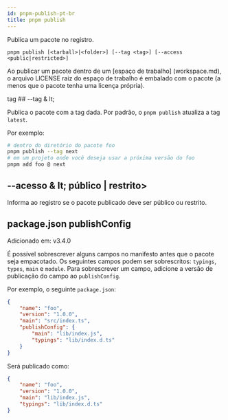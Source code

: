 ```yaml
---
id: pnpm-publish-pt-br
title: pnpm publish
---
```


Publica um pacote no registro.

```
pnpm publish [<tarball>|<folder>] [--tag <tag>] [--access <public|restricted>]
```

Ao publicar um pacote dentro de um [espaço de trabalho] (workspace.md), o arquivo LICENSE
raiz do espaço de trabalho é embalado com o pacote (a menos que o pacote tenha uma licença própria).

tag ## --tag & lt;

Publica o pacote com a tag dada. Por padrão, o `pnpm publish` atualiza a tag `latest`.

Por exemplo:

```sh
# dentro do diretório do pacote foo
pnpm publish --tag next
# em um projeto onde você deseja usar a próxima versão do foo
pnpm add foo @ next
```

## --acesso & lt; público | restrito>

Informa ao registro se o pacote publicado deve ser público ou restrito.

## package.json publishConfig

Adicionado em: v3.4.0

É possível sobrescrever alguns campos no manifesto antes que o pacote seja empacotado.
Os seguintes campos podem ser sobrescritos: `typings`, `types`, `main` e `module`.
Para sobrescrever um campo, adicione a versão de publicação do campo ao `publishConfig`.

Por exemplo, o seguinte `package.json`:

```json
{
    "name": "foo",
    "version": "1.0.0",
    "main": "src/index.ts",
    "publishConfig": {
        "main": "lib/index.js",
        "typings": "lib/index.d.ts"
    }
}
```

Será publicado como:

```json
{
    "name": "foo",
    "version": "1.0.0",
    "main": "lib/index.js",
    "typings": "lib/index.d.ts"
}
```